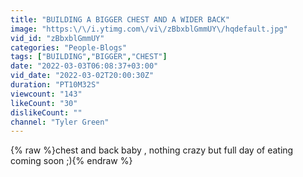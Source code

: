 ```yaml
---
title: "BUILDING A BIGGER CHEST AND A WIDER BACK"
image: "https:\/\/i.ytimg.com\/vi\/zBbxblGmmUY\/hqdefault.jpg"
vid_id: "zBbxblGmmUY"
categories: "People-Blogs"
tags: ["BUILDING","BIGGER","CHEST"]
date: "2022-03-03T06:08:37+03:00"
vid_date: "2022-03-02T20:00:30Z"
duration: "PT10M32S"
viewcount: "143"
likeCount: "30"
dislikeCount: ""
channel: "Tyler Green"
---
```

{% raw %}chest and back baby , nothing crazy but full day of eating coming soon ;){% endraw %}

